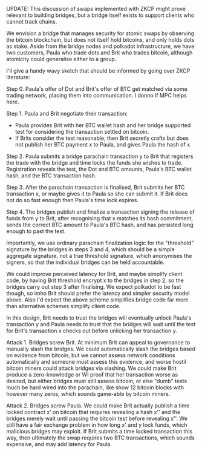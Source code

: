 
UPDATE: This discussion of swaps implemented with ZKCP might prove relevant to building bridges, but a bridge itself exists to support clients who cannot track chains. 




We envision a bridge that manages security for atomic swaps by observing the bitcoin blockchain, but does not itself hold bitcoins, and only holds dots as stake.  Aside from the bridge nodes and polkadot infrastructure, we have two customers, Paula who trade dots and Brit who trades bitcoin, although atomicity could generalise either to a group.  

I'll give a handy wavy sketch that should be informed by going over ZKCP literature: 

Step 0.  Paula's offer of Dot and Brit's offer of BTC get matched via some trading network, placing them into communication.  I donno if MPC helps here.

Step 1.  Paula and Brit negotiate their transaction: 
 - Paula provides Brit with her BTC wallet hash and her bridge supported test for considering the transaction settled on bitcoin.  
 - If Brits consider the test reasonable, then Brit secretly crafts but does not publish her BTC payment x to Paula, and gives Paula the hash of x.
 
Step 2.  Paula submits a bridge parachain transaction y to Brit that registers the trade with the bridge and time locks the funds she wishes to trade.  Registration reveals the test, the Dot and BTC amounts, Paula's BTC wallet hash, and the BTC transaction hash. 

Step 3.  After the parachain transaction is finalised, Brit submits her BTC transaction x, or maybe gives it to Paula so she can submit it.  If Brit does not do so fast enough then Paula's time lock expires.  

Step 4.  The bridges publish and finalize a transaction signing the release of funds from y to Brit, after recognising that x matches its hash commitment, sends the correct BTC amount to Paula's BTC hash, and has persisted long enough to past the test.  

Importantly, we use ordinary parachain finalization logic for the "threshold" signature by the bridges in steps 3 and 4, which should be a simple aggregate signature, not a true threshold signature, which anonymises the signers, so that the individual bridges can be held accountable.

We could improve perceived latency for Brit, and maybe simplify client code, by having Brit threshold encrypt x to the bridges in step 2, so the bridges carry out step 3 after finalising.  We expect polkadot to be fast though, so imho Brit should prefer the latency and simpler security model above.  Also I'd expect the above scheme simplifies bridge code far more than alternative schemes simplify client code.





In this design, Brit needs to trust the bridges will eventually unlock Paula's transaction y and Paula needs to trust that the bridges will wait until the test for Brit's transaction x checks out before unlicking her transaction y.  

Attack 1.  Bridges screw Brit.  At minimum Brit can appeal to governance to manually slash the bridges.  We could automatically slash the bridges based on evidence from bitcoin, but we cannot assess network conditions automatically and someone must assess this evidence, and worse hostil bitcoin miners could attack bridges via slashing.  We could make Brit produce a zero-knowledge or WI proof that her transaction worse as desired, but either bridges must still assess bitcoin, or else "dumb" tests much be hard wired into the parachain, like show 12 bitcoin blocks with however many zeros, which sounds game-able by bitcoin miners. 

Attack 2.  Bridges screw Paula.  We could make Brit actually publish a time locked contract x' on bitcoin that requires revealing a hash x'' and the bridges merely wait until passing the bitcoin test before revealing x''.  We still have a fair exchange problem in how long x' and y lock funds, which malicious bridges may exploit.  If Brit submits a time locked transaction this way, then ultimately the swap requires two BTC transactions, which sounds expensive, and may add latency for Paula.




